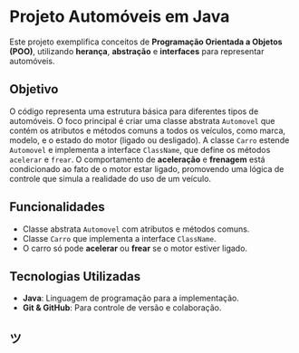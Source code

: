 # Projeto Automóveis em Java

Este projeto exemplifica conceitos de **Programação Orientada a Objetos (POO)**, utilizando **herança**, **abstração** e **interfaces** para representar automóveis.

## Objetivo

O código representa uma estrutura básica para diferentes tipos de automóveis. O foco principal é criar uma classe abstrata `Automovel` que contém os atributos e métodos comuns a todos os veículos, como marca, modelo, e o estado do motor (ligado ou desligado). 
A classe `Carro` estende `Automovel` e implementa a interface `ClassName`, que define os métodos `acelerar` e `frear`. O comportamento de **aceleração** e **frenagem** está condicionado ao fato de o motor estar ligado, promovendo uma lógica de controle que simula a realidade do uso de um veículo.

## Funcionalidades
- Classe abstrata `Automovel` com atributos e métodos comuns.
- Classe `Carro` que implementa a interface `ClassName`.
- O carro só pode **acelerar** ou **frear** se o motor estiver ligado.

## Tecnologias Utilizadas
- **Java**: Linguagem de programação para a implementação.
- **Git & GitHub**: Para controle de versão e colaboração.

ツ
---
